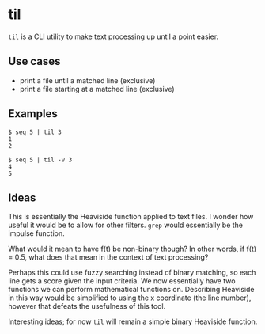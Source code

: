# til
`til` is a CLI utility to make text processing up until a point easier.

## Use cases
* print a file until a matched line (exclusive)
* print a file starting at a matched line (exclusive)

## Examples
```
$ seq 5 | til 3
1
2

$ seq 5 | til -v 3
4
5
```

## Ideas
This is essentially the Heaviside function applied to text files. I
wonder how useful it would be to allow for other filters. `grep` would
essentially be the impulse function.

What would it mean to have f(t) be non-binary though? In other words,
if f(t) = 0.5, what does that mean in the context of text processing?

Perhaps this could use fuzzy searching instead of binary matching,
so each line gets a score given the input criteria. We now essentially
have two functions we can perform mathematical functions on. Describing
Heaviside in this way would be simplified to using the x coordinate
(the line number), however that defeats the usefulness of this tool.

Interesting ideas; for now `til` will remain a simple binary Heaviside
function.
